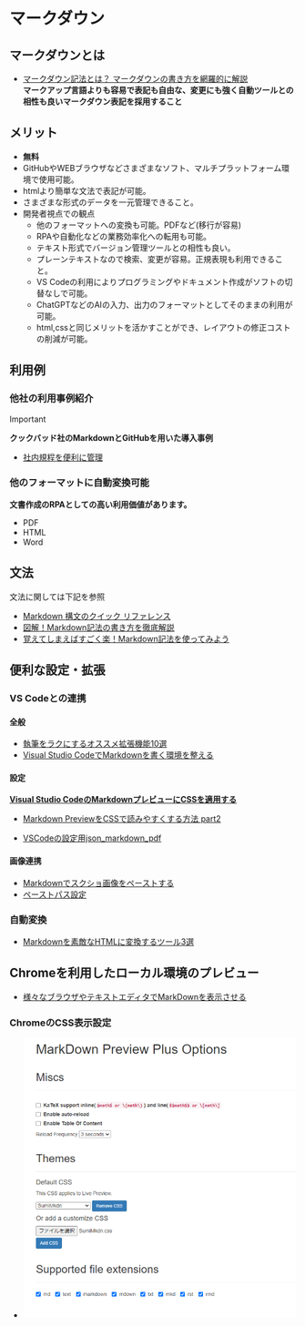 # マークダウン

## マークダウンとは

- [マークダウン記法とは？ マークダウンの書き方を網羅的に解説](https://backlog.com/ja/blog/how-to-write-markdown/)  
**マークアップ言語よりも容易で表記も自由な、変更にも強く自動ツールとの相性も良いマークダウン表記を採用すること**

## メリット

- **無料**
- GitHubやWEBブラウザなどさまざまなソフト、マルチプラットフォーム環境で使用可能。
- htmlより簡単な文法で表記が可能。
- さまざまな形式のデータを一元管理できること。
- 開発者視点での観点
  - 他のフォーマットへの変換も可能。PDFなど(移行が容易)
  - RPAや自動化などの業務効率化への転用も可能。
  - テキスト形式でバージョン管理ツールとの相性も良い。
  - プレーンテキストなので検索、変更が容易。正規表現も利用できること。
  - VS Codeの利用によりプログラミングやドキュメント作成がソフトの切替なしで可能。
  - ChatGPTなどのAIの入力、出力のフォーマットとしてそのままの利用が可能。
  - html,cssと同じメリットを活かすことができ、レイアウトの修正コストの削減が可能。

## 利用例

### 他社の利用事例紹介

> [!IMPORTANT]  
> **クックバッド社のMarkdownとGitHubを用いた導入事例**

- [社内規程を便利に管理](https://techlife.cookpad.com/entry/2019/06/26/182322)

### 他のフォーマットに自動変換可能

**文書作成のRPAとしての高い利用価値があります。**

- PDF
- HTML
- Word

## 文法

文法に関しては下記を参照  

- [Markdown 構文のクイック リファレンス](https://cloud.google.com/apigee/docs/api-platform/publish/portal/markdown-reference?hl=ja)
- [図解！Markdown記法の書き方を徹底解説](https://ai-inter1.com/markdown/)
- [覚えてしまえばすごく楽！Markdown記法を使ってみよう](https://un4navi.com/prologue/20079/)

## 便利な設定・拡張

### VS Codeとの連携

#### 全般

- [執筆をラクにするオススメ拡張機能10選](https://dotengineerblog.net/vscode-extensions-markdown-writing/)
- [Visual Studio CodeでMarkdownを書く環境を整える](https://qiita.com/84zume/items/1e6c720caba9898f5af2)

#### 設定

**[Visual Studio CodeのMarkdownプレビューにCSSを適用する](https://hachian.com/2020/08/17/vscode_markdown_css/)**

- [Markdown PreviewをCSSで読みやすくする方法 part2](https://habataki-blog.com/editor-vscode-markdown-css/)

- [VSCodeの設定用json_markdown_pdf](https://qiita.com/Soluna_Eureka/items/147de0a68d1026988b10)

#### 画像連携

- [Markdownでスクショ画像をペーストする](https://zenn.dev/ktechb/articles/968ff79f8f9c46a26ee5)
- [ペーストパス設定](https://tonari-it.com/vscode-markdown-paste-image-charactercount/)

### 自動変換

- [Markdownを素敵なHTMLに変換するツール3選](https://zatta.link/web/top3-tools-for-convert-markdown-to-html.html)

## Chromeを利用したローカル環境のプレビュー

- [様々なブラウザやテキストエディタでMarkDownを表示させる](https://qiita.com/C_HERO/items/194d477475f3a7f49a85)

### ChromeのCSS表示設定

- ![Chrome上での指定方法](../13_Ref/412_Markdown/r120_Mak_Chrome_Markdwon適用.png)
